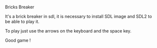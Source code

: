 Bricks Breaker

It's a brick breaker in sdl, it is necessary to install SDL image and SDL2 to be able to play it.

To play just use the arrows on the keyboard and the space key.

Good game !

